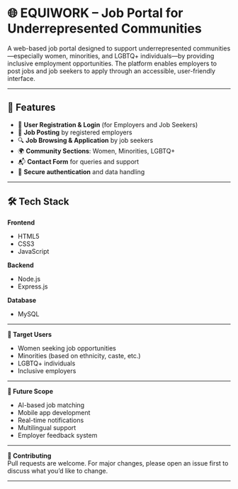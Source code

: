 # 🌐 EQUIWORK – Job Portal for Underrepresented Communities

A web-based job portal designed to support underrepresented communities—especially women, minorities, and LGBTQ+ individuals—by providing inclusive employment opportunities. The platform enables employers to post jobs and job seekers to apply through an accessible, user-friendly interface.

---

## 🚀 Features

- 👤 **User Registration & Login** (for Employers and Job Seekers)  
- 📄 **Job Posting** by registered employers  
- 🔍 **Job Browsing & Application** by job seekers  
- 🌍 **Community Sections**: Women, Minorities, LGBTQ+  
- 📬 **Contact Form** for queries and support  
- 🔐 **Secure authentication** and data handling

---

## 🛠️ Tech Stack

**Frontend**  
- HTML5  
- CSS3  
- JavaScript  

**Backend**  
- Node.js  
- Express.js  

**Database**  
- MySQL  

---

**🎯 Target Users**
- Women seeking job opportunities
- Minorities (based on ethnicity, caste, etc.)
- LGBTQ+ individuals
- Inclusive employers

---

**📌 Future Scope**
- AI-based job matching
- Mobile app development
- Real-time notifications
- Multilingual support
- Employer feedback system

---

**🤝 Contributing**<br>
Pull requests are welcome. For major changes, please open an issue first to discuss what you’d like to change.

---


